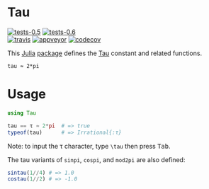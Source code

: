 # Tau

[![tests-0.5][tests-0.5-img]](http://pkg.julialang.org/detail/Tau)
[![tests-0.6][tests-0.6-img]](http://pkg.julialang.org/detail/Tau)  
[![travis][travis-img]](https://travis-ci.org/JuliaMath/Tau.jl)
[![appveyor][appveyor-img]](https://ci.appveyor.com/project/waldyrious/tau-jl)
[![codecov][codecov-img]](http://codecov.io/github/JuliaMath/Tau.jl)

[tests-0.5-img]: http://pkg.julialang.org/badges/Tau_0.5.svg
[tests-0.6-img]: http://pkg.julialang.org/badges/Tau_0.6.svg
[travis-img]: https://img.shields.io/travis/JuliaMath/Tau.jl/master.svg?label=Linux,%20macOS
[appveyor-img]: https://img.shields.io/appveyor/ci/waldyrious/tau-jl/master.svg?label=Windows
[codecov-img]: https://img.shields.io/codecov/c/github/JuliaMath/Tau.jl/master.svg?label=coverage


This [Julia](https://github.com/JuliaLang/julia) [package](http://pkg.julialang.org/)
defines the [Tau](http://www.tauday.com/tau-manifesto) constant
and related functions.

```
tau ≈ 2*pi
```

# Usage

```julia
using Tau

tau == τ ≈ 2*pi  # => true
typeof(tau)      # => Irrational{:τ}
```

Note: to input the τ character, type `\tau` then press <kbd>Tab</kbd>.

The tau variants of `sinpi`, `cospi`, and `mod2pi` are also defined:

```julia
sintau(1//4) # => 1.0
costau(1//2) # => -1.0
```
